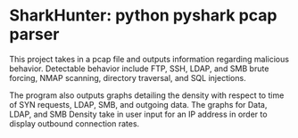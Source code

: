 # SharkHunter: python pyshark pcap parser

This project takes in a pcap file and outputs information regarding malicious behavior.
Detectable behavior include FTP, SSH, LDAP, and SMB brute forcing, NMAP scanning, directory traversal, and SQL injections.

The program also outputs graphs detailing the density with respect to time of SYN requests, LDAP, SMB, and outgoing data. 
The graphs for Data, LDAP, and SMB Density take in user input for an IP address in order to display outbound connection rates.

